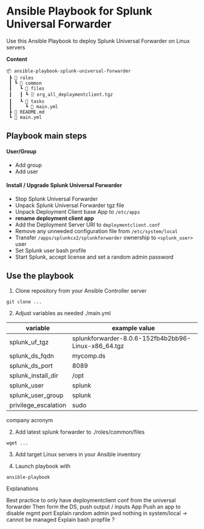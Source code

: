 # Ansible Playbook for Splunk Universal Forwarder

Use this Ansible Playbook to deploy Splunk Universal Forwarder on Linux servers

**Content**
```
📦 ansible-playbook-splunk-universal-forwarder
 ┣ 📂 roles
 ┃ ┗ 📂 common
 ┃   ┗ 📂 files
 ┃   ┃ ┗ 🗄️ org_all_deploymentclient.tgz
 ┃   ┗ 📂 tasks
 ┃     ┗ 📜 main.yml
 ┣ 📜 README.md
 ┗ 📜 main.yml
 ```

## Playbook main steps

#### User/Group

- Add group
- Add user

#### Install / Upgrade Splunk Universal Forwarder

- Stop Splunk Universal Forwarder
- Unpack Splunk Universal Forwarder tgz file
- Unpack Deployment Client base App to `/etc/apps`
- **rename deployment client app**
- Add the Deployment Server URI to `deploymentclient.conf`
- Remove any unneeded configuration file from `/etc/system/local`
- Transfer `/apps/splunkcx2/splunkforwarder` ownership to `<splunk_user>` user
- Set Splunk user bash profile
- Start Splunk, accept license and set a random admin password

## Use the playbook

1. Clone repository from your Ansible Controller server

```
git clone ...
```
2. Adjust variables as needed ./main.yml

| variable                      | example value                                       |
|-                              |-                                                    |
| splunk_uf_tgz                 | splunkforwarder-8.0.6-152fb4b2bb96-Linux-x86_64.tgz |
| splunk_ds_fqdn                | mycomp.ds                                           |
| splunk_ds_port                | 8089                                                |
| splunk_install_dir            | /opt                                                |
| splunk_user                   | splunk                                              |
| splunk_user_group             | splunk                                              |
| privilege_escalation          | sudo                                                |

company acronym

2. Add latest splunk forwarder to ./roles/common/files

```
wget ...
```
3. Add target Linux servers in your Ansible inventory

4. Launch playbook with 

```
ansible-playbook
```

Explanations

Best practice to only have deploymentclient conf from the universal forwarder
Then form the DS, push output / inputs App
Push an app to disable mgmt port
Explain random admin pwd
nothing in system/local -> cannot be managed
Explain bash propfile ?
